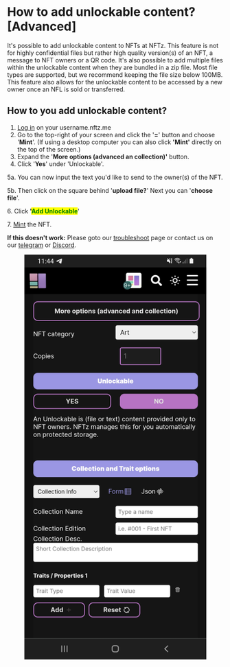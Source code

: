 # How to add unlockable content? \[Advanced]

It's possible to add unlockable content to NFTs at NFTz. This feature is not for highly confidential files but rather high quality version(s) of an NFT, a message to NFT owners or a QR code.  It's also possible to add multiple files within the unlockable content when they are bundled in a zip file. Most file types are supported, but we recommend keeping the file size below 100MB. This feature also allows for the unlockable content to be accessed by a new owner once an NFL is sold or transferred.

## How to you add unlockable content?

1. &#x20;[Log in](../../users-guide/welcome/how-do-you-login-to-nftz.me.md) on your username.nftz.me&#x20;
2. Go to the top-right of your screen and click the '**=**' button and choose '**Mint**'. (If using a desktop computer you can also click **'Mint'** directly on the top of the screen.)
3. Expand the '**More options (advanced an collection)'** button.&#x20;
4. Click '**Yes**' under 'Unlockable'.&#x20;

5a. You can now input the text you'd like to send to the owner(s) of the NFT.&#x20;

5b. Then click on the square behind '**upload file?**' Next you can '**choose file**'.&#x20;

&#x20; 6\. Click **'**<mark style="color:green;">**Add Unlockable**</mark>'&#x20;

&#x20; 7\. [Mint](how-do-you-mint-sell-an-nft.md) the NFT.&#x20;





**​If this doesn't work:** Please goto our [troubleshoot](https://app.gitbook.com/o/hhkiTE1cLAJkwKs4XguV/s/1uei8FM8t4nPzvokagIX/troubleshoot/troubleshoot) page or contact us on our [telegram](https://t.me/+qdNeX8CYB\_swZTQx) or [Discord](https://discord.gg/jQ34WMMZce).

<figure><img src="../../.gitbook/assets/Screenshot_20221208-114437_Chrome.jpg" alt=""><figcaption></figcaption></figure>
